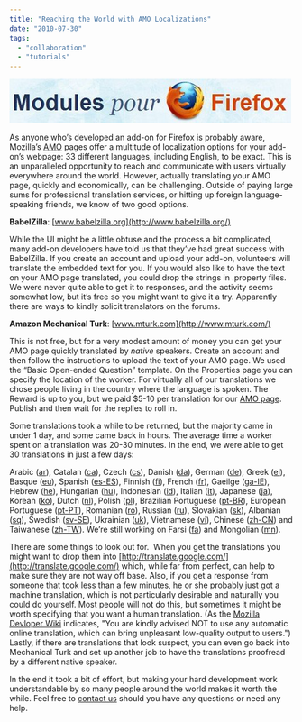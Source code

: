```yaml
---
title: "Reaching the World with AMO Localizations"
date: "2010-07-30"
tags: 
  - "collaboration"
  - "tutorials"
---
```


![](/assets/images/rank-dynamics/Modules-pour-Firefox.jpg "Modules pour Firefox")

As anyone who’s developed an add-on for Firefox is probably aware, Mozilla’s [AMO](https://addons.mozilla.org/) pages offer a multitude of localization options for your add-on’s webpage: 33 different languages, including English, to be exact. This is an unparalleled opportunity to reach and communicate with users virtually everywhere around the world. However, actually translating your AMO page, quickly and economically, can be challenging. Outside of paying large sums for professional translation services, or hitting up foreign language-speaking friends, we know of two good options.

**BabelZilla**: [www.babelzilla.org](http://www.babelzilla.org/)

While the UI might be a little obtuse and the process a bit complicated, many add-on developers have told us that they’ve had great success with BabelZilla. If you create an account and upload your add-on, volunteers will translate the embedded text for you. If you would also like to have the text on your AMO page translated, you could drop the strings in .property files. We were never quite able to get it to responses, and the activity seems somewhat low, but it’s free so you might want to give it a try. Apparently there are ways to kindly solicit translators on the forums.

**Amazon Mechanical Turk**: [www.mturk.com](http://www.mturk.com/)

This is not free, but for a very modest amount of money you can get your AMO page quickly translated by _native_ speakers. Create an account and then follow the instructions to upload the text of your AMO page. We used the “Basic Open-ended Question” template. On the Properties page you can specify the location of the worker. For virtually all of our translations we chose people living in the country where the language is spoken. The Reward is up to you, but we paid $5-10 per translation for our [AMO page](https://addons.mozilla.org/en-US/firefox/addon/6549/). Publish and then wait for the replies to roll in.

Some translations took a while to be returned, but the majority came in under 1 day, and some came back in hours. The average time a worker spent on a translation was 20-30 minutes. In the end, we were able to get 30 translations in just a few days:

Arabic ([ar](https://addons.mozilla.org/ar/firefox/addon/6549/)), Catalan ([ca](https://addons.mozilla.org/ca/firefox/addon/6549/)), Czech ([cs](https://addons.mozilla.org/cs/firefox/addon/6549/)), Danish ([da](https://addons.mozilla.org/da/firefox/addon/6549/)), German ([de](https://addons.mozilla.org/de/firefox/addon/6549/)), Greek ([el](https://addons.mozilla.org/el/firefox/addon/6549/)), Basque ([eu](https://addons.mozilla.org/eu/firefox/addon/6549/)), Spanish ([es-ES](https://addons.mozilla.org/es-ES/firefox/addon/6549/)), Finnish ([fi](https://addons.mozilla.org/fi/firefox/addon/6549/)), French ([fr](https://addons.mozilla.org/fr/firefox/addon/6549/)), Gaeilge ([ga-IE](https://addons.mozilla.org/ga-IE/firefox/addon/6549/)), Hebrew ([he](https://addons.mozilla.org/he/firefox/addon/6549/)), Hungarian ([hu](https://addons.mozilla.org/hu/firefox/addon/6549/)), Indonesian ([id](https://addons.mozilla.org/id/firefox/addon/6549/)), Italian ([it](https://addons.mozilla.org/it/firefox/addon/6549/)), Japanese ([ja](https://addons.mozilla.org/ja/firefox/addon/6549/)), Korean ([ko](https://addons.mozilla.org/ko/firefox/addon/6549/)), Dutch ([nl](https://addons.mozilla.org/nl/firefox/addon/6549/)), Polish ([pl](https://addons.mozilla.org/pl/firefox/addon/6549/)), Brazilian Portuguese ([pt-BR](https://addons.mozilla.org/pt-BR/firefox/addon/6549/)), European Portuguese ([pt-PT](https://addons.mozilla.org/pt-PT/firefox/addon/6549/)), Romanian ([ro](https://addons.mozilla.org/ro/firefox/addon/6549/)), Russian ([ru](https://addons.mozilla.org/ru/firefox/addon/6549/)), Slovakian ([sk](https://addons.mozilla.org/sk/firefox/addon/6549/)), Albanian ([sq](https://addons.mozilla.org/sq/firefox/addon/6549/)), Swedish ([sv-SE](https://addons.mozilla.org/sv-SE/firefox/addon/6549/)), Ukrainian ([uk](https://addons.mozilla.org/uk/firefox/addon/6549/)), Vietnamese ([vi](https://addons.mozilla.org/vi/firefox/addon/6549/)), Chinese ([zh-CN](https://addons.mozilla.org/zh-CN/firefox/addon/6549/)) and Taiwanese ([zh-TW](https://addons.mozilla.org/zh-TW/firefox/addon/6549/)). We’re still working on Farsi ([fa](https://addons.mozilla.org/fa/firefox/addon/6549/)) and Mongolian ([mn](https://addons.mozilla.org/mn/firefox/addon/6549/)).

There are some things to look out for.  When you get the translations you might want to drop them into [http://translate.google.com/](http://translate.google.com/) which, while far from perfect, can help to make sure they are not way off base. Also, if you get a response from someone that took less than a few minutes, he or she probably just got a machine translation, which is not particularly desirable and naturally you could do yourself. Most people will not do this, but sometimes it might be worth specifying that you want a human translation. (As the [Mozilla Devloper Wiki](https://developer.mozilla.org/en/Localizing_extension_metadata_on_addons.mozilla.org) indicates, "You are kindly advised NOT to use any automatic online translation, which can bring unpleasant low-quality output to users.") Lastly, if there are translations that look suspect, you can even go back into Mechanical Turk and set up another job to have the translations proofread by a different native speaker.

In the end it took a bit of effort, but making your hard development work understandable by so many people around the world makes it worth the while. Feel free to [contact us](http://www.surfcanyon.com/contact.jsp) should you have any questions or need any help.
